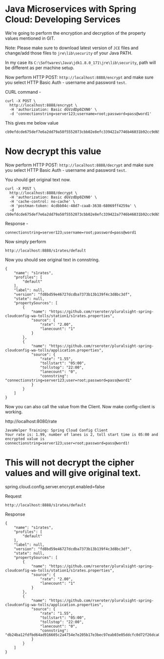 # Java Microservices with Spring Cloud: Developing Services

We're going to perform the encryption and decryption of the property values mentioned in GIT. 

Note: Please make sure to download latest version of ``JCE`` files and change/add those files to ``jre\lib\security`` of your Java PATH.

In my case its ``C:\Softwares\Java\jdk1.8.0_171\jre\lib\security``, path will be different as per machine setup.

Now perform HTTP POST: ``http://localhost:8888/encrypt`` and make sure you select HTTP Basic Auth - username and password ``test``.

CURL command - 

```
curl -X POST \
  http://localhost:8888/encrypt \
  -H 'authorization: Basic dGVzdDp0ZXN0' \
  -d 'connectionstring=server123;username=root;password=pass@word1'
```

This gives me below value

```
cb9efdcde675def7e6a2dd79a58f5552073cbb02e8efc339422a7746b46031b92cc9d65e7bf49086068589e0585acd486ecfc281bb714ea493ea41674de200a5e647797e7ad9475f4bddd966b2cdfcfb
```


# Now decrypt this value

Now perform HTTP POST: ``http://localhost:8888/decrypt`` and make sure you select HTTP Basic Auth - username and password ``test``.

You should get original text now.

```
curl -X POST \
  http://localhost:8888/decrypt \
  -H 'authorization: Basic dGVzdDp0ZXN0' \
  -H 'cache-control: no-cache' \
  -H 'postman-token: 4cdbb04c-48d7-caa8-3638-68069ff4259a' \
  -d cb9efdcde675def7e6a2dd79a58f5552073cbb02e8efc339422a7746b46031b92cc9d65e7bf49086068589e0585acd486ecfc281bb714ea493ea41674de200a5e647797e7ad9475f4bddd966b2cdfcfb
```

Response - 

```
connectionstring=server123;username=root;password=pass@word1
```

Now simply perform

``http://localhost:8888/s1rates/default``

Now you should see original text in connstring. 

```
{
    "name": "s1rates",
    "profiles": [
        "default"
    ],
    "label": null,
    "version": "fd8bd59e46727dcdba7373b13b139f4c3d8bc3df",
    "state": null,
    "propertySources": [
        {
            "name": "https://github.com/rseroter/pluralsight-spring-cloudconfig-wa-tolls/station1/s1rates.properties",
            "source": {
                "rate": "2.00",
                "lanecount": "1"
            }
        },
        {
            "name": "https://github.com/rseroter/pluralsight-spring-cloudconfig-wa-tolls/application.properties",
            "source": {
                "rate": "1.55",
                "tollstart": "05:00",
                "tollstop": "22:00",
                "lanecount": "0",
                "connstring": "connectionstring=server123;user=root;password=pass@word1"
            }
        }
    ]
}
```

Now you can also call the value from the Client. Now make config-client is working.

http://localhost:8080/rate

```
JavaHelper Training: Spring Cloud Config Client
Your rate is: 1.99, number of lanes is 2, toll start time is 05:00 and encrypted value is connectionstring=server123;user=root;password=pass@word1!
```

# This will not decrypt the cipher values and will give original text.
spring.cloud.config.server.encrypt.enabled=false

Request

```
http://localhost:8888/s1rates/default
```

Response

```
{
    "name": "s1rates",
    "profiles": [
        "default"
    ],
    "label": null,
    "version": "fd8bd59e46727dcdba7373b13b139f4c3d8bc3df",
    "state": null,
    "propertySources": [
        {
            "name": "https://github.com/rseroter/pluralsight-spring-cloudconfig-wa-tolls/station1/s1rates.properties",
            "source": {
                "rate": "2.00",
                "lanecount": "1"
            }
        },
        {
            "name": "https://github.com/rseroter/pluralsight-spring-cloudconfig-wa-tolls/application.properties",
            "source": {
                "rate": "1.55",
                "tollstart": "05:00",
                "tollstop": "22:00",
                "lanecount": "0",
                "connstring": "db24ba12fdfbd64ad916605c2a4754e7e205b17e3bec97eab03e05ddcfc0d72f26dca00ff0be5b34d45533b2665f945303d8254eb842964cbac64379e144494e553a96baa8c913fdb84eacfee7c09fdd"
            }
        }
    ]
}
```
